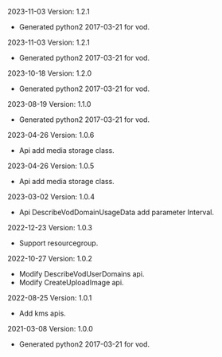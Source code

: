2023-11-03 Version: 1.2.1
- Generated python2 2017-03-21 for vod.

2023-11-03 Version: 1.2.1
- Generated python2 2017-03-21 for vod.

2023-10-18 Version: 1.2.0
- Generated python2 2017-03-21 for vod.

2023-08-19 Version: 1.1.0
- Generated python2 2017-03-21 for vod.

2023-04-26 Version: 1.0.6
- Api add media storage class.

2023-04-26 Version: 1.0.5
- Api add media storage class.

2023-03-02 Version: 1.0.4
- Api DescribeVodDomainUsageData add parameter Interval.

2022-12-23 Version: 1.0.3
- Support resourcegroup.

2022-10-27 Version: 1.0.2
- Modify DescribeVodUserDomains api.
- Modify CreateUploadImage api.

2022-08-25 Version: 1.0.1
- Add kms apis.

2021-03-08 Version: 1.0.0
- Generated python2 2017-03-21 for vod.

